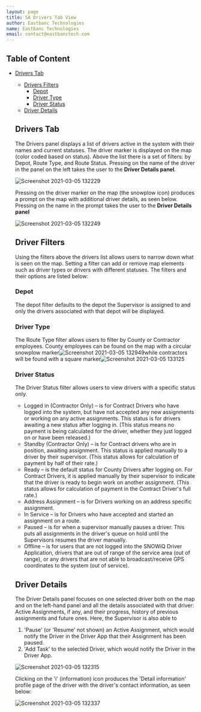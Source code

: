 ```yaml
---
layout: page
title: SA Drivers Tab View
author: Eastbanc Technologies
name: Eastbanc Technologies
email: contact@eastbanctech.com
---
```




## Table of Content

- [Drivers Tab](#-Drivers-Tab)
  * [Drivers Filters](#-Drivers-Filters)
    + [Depot](#-Depot)
    + [Driver Type](#-Driver-Type)
    + [Driver Status](#-Driver-Status)
  * [Driver Details](#-Driver-Details)

  ## Drivers Tab <a name="-Driver-Tab"></a>

  The Drivers panel displays a list of drivers active in the system with their names and current statuses. The driver marker is displayed on the map (color coded based on status). Above the list there is a set of filters: by Depot, Route Type, and Route Status. Pressing on the name of the driver in the panel on the left takes the user to the **Driver Details panel**.

  ![Screenshot 2021-03-05 132229](https://user-images.githubusercontent.com/79857237/110157319-0701a400-7db6-11eb-9493-e230d019c5df.png)

  Pressing on the driver marker on the map (the snowplow icon) produces a prompt on the map with additional driver details, as seen below. Pressing on the name in the prompt takes the user to the **Driver Details panel**

  ![Screenshot 2021-03-05 132249](https://user-images.githubusercontent.com/79857237/110157328-0963fe00-7db6-11eb-9d3c-b0f826ee05ee.png)

  ## Driver Filters <a name="-Driver-Filters"></a>

  Using the filters above the drivers list allows users to narrow down what is seen on the map. Setting a filter can add or remove map elements such as driver types or drivers with different statuses. The filters and their options are listed below:

  ### Depot <a name="-Depot"></a>

  The depot filter defaults to the depot the Supervisor is assigned to and only the drivers associated with that depot will be displayed. 

  ### Driver Type <a name="-Driver-Type"></a>

  The Route Type filter allows users to filter by County or Contractor employees. County employees can be found on the map with a circular snowplow marker![Screenshot 2021-03-05 132949](https://user-images.githubusercontent.com/79857237/110158261-251bd400-7db7-11eb-9796-8878e26572b6.png)while contractors will be found with a square marker![Screenshot 2021-03-05 133125](https://user-images.githubusercontent.com/79857237/110158270-277e2e00-7db7-11eb-95c2-00c4c6b4e1e0.png) 

  ### Driver Status <a name="-Driver-Status"></a>

  The Driver Status filter allows users to view drivers with a specific status only.

  * Logged in (Contractor Only) –  is for Contract Drivers who have logged into the system, but have not accepted any new assignments or working on any active assignments. This status is for drivers awaiting a new status after logging in. (This status means no payment is being calculated for the driver, whether they just logged on or have been released.)
  * Standby (Contractor Only) – is for Contract drivers who are in position, awaiting assignment. This status is applied manually to a driver by their supervisor. (This status allows for calculation of payment by half of their rate.)   
  * Ready – is the default status for County Drivers after logging on. For Contract Drivers, it is applied manually by their supervisor to indicate that the driver is ready to begin work on another assignment. (This status allows for calculation of payment in the Contract Driver's full rate.)
  * Address Assignment – is for Drivers working on an address specific assignment.
  * In Service – is for Drivers who have accepted and started an assignment on a route.
  * Paused  – is for when a supervisor manually pauses a driver. This puts all assignments in the driver's queue on hold until the Supervisors resumes the driver manually. 
  * Offline  – is for users that are not logged into the SNOWiQ Driver Application, drivers that are out of range of the service area (out of range), or any drivers that are not able to broadcast/receive GPS coordinates to the system (out of service).

  ## Driver Details <a name="-Driver-Details"></a>

  The Driver Details panel focuses on one selected driver both on the map and on the left-hand panel and all the details associated with that driver: Active Assignments, if any, and their progress, history of previous assignments and future ones. Here, the Supervisor is also able to 
  1. 'Pause' (or 'Resume' not shown) an Active Assignment, which would notify the Driver in the Driver App that their Assignment has been paused.  
  1. 'Add Task' to the selected Driver, which would notify the Driver in the Driver App. 

  ![Screenshot 2021-03-05 132315](https://user-images.githubusercontent.com/79857237/110157332-0b2dc180-7db6-11eb-9022-def880815d4d.png)

  Clicking on the 'i' (information) icon produces the 'Detail information' profile page of the driver with the driver's contact information, as seen below:

  ![Screenshot 2021-03-05 132337](https://user-images.githubusercontent.com/79857237/110157336-0cf78500-7db6-11eb-9f92-ca8bfb967396.png)
